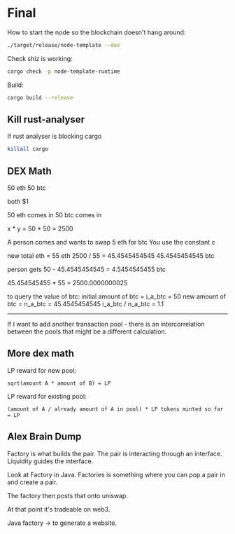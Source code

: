 # Final

How to start the node so the blockchain doesn't hang around:

```bash
./target/release/node-template --dev
```

Check shiz is working:

```bash
cargo check -p node-template-runtime
```

Build:

```bash
cargo build --release
```

## Kill rust-analyser

If rust analyser is blocking cargo

```bash
killall cargo
```

## DEX Math

50 eth
50 btc

both $1

50 eth comes in
50 btc comes in

x * y = 50 * 50 = 2500

A person comes and wants to swap 5 eth for btc
You use the constant c

new total eth = 55 eth
2500 / 55 = 45.4545454545
45.4545454545 btc

person gets 50 - 45.4545454545 = 4.5454545455 btc

45.454545455 * 55 = 2500.0000000025

to query the value of btc:
initial amount of btc = i_a_btc = 50
new amount of btc = n_a_btc = 45.4545454545
i_a_btc / n_a_btc = 1.1

--------

If I want to add another transaction pool - there is an intercorrelation between the pools that might be a different calculation.

## More dex math

LP reward for new pool:

```
sqrt(amount A * amount of B) = LP
```

LP reward for existing pool:

```
(amount of A / already amount of A in pool) * LP tokens minted so far = LP
```

## Alex Brain Dump

Factory is what builds the pair. The pair is interacting through an interface. Liquidity guides the interface.

Look at Factory in Java. Factories is something where you can pop a pair in and create a pair.

The factory then posts that onto uniswap.

At that point it's tradeable on web3.

Java factory -> to generate a website.


